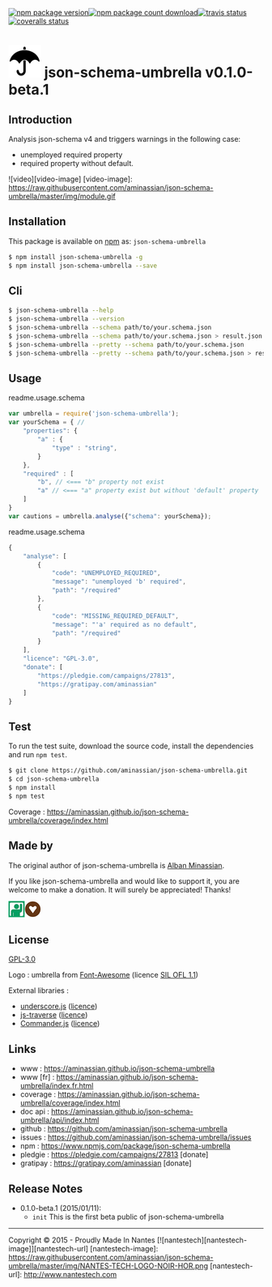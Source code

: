 [![npm package version][badge-image-npm-package-version]][badge-url-npm-package-version][![npm package count download][badge-image-npm-package-count-download]][badge-url-npm-package-count-download][![travis status][badge-image-travis-build]][badge-url-travis-build][![coveralls status][badge-image-coveralls]][badge-url-coveralls]

![json-schema-umbrella][icon-image64x64] json-schema-umbrella v0.1.0-beta.1
=================================================

Introduction
------------------------------------------

Analysis json-schema v4 and triggers warnings in the following case:

- unemployed required property
- required property without default.

![video][video-image]
[video-image]: https://raw.githubusercontent.com/aminassian/json-schema-umbrella/master/img/module.gif

Installation
------------------------------------------

This package is available on [npm](https://www.npmjs.com/package/json-schema-umbrella) as: ``json-schema-umbrella``

```bash
$ npm install json-schema-umbrella -g
$ npm install json-schema-umbrella --save
```

Cli
------------------------------------------

```bash
$ json-schema-umbrella --help
$ json-schema-umbrella --version
$ json-schema-umbrella --schema path/to/your.schema.json
$ json-schema-umbrella --schema path/to/your.schema.json > result.json
$ json-schema-umbrella --pretty --schema path/to/your.schema.json
$ json-schema-umbrella --pretty --schema path/to/your.schema.json > result.json
```

Usage
------------------------------------------

readme.usage.schema

```js
var umbrella = require('json-schema-umbrella');
var yourSchema = { //
    "properties": {
        "a" : {
            "type" : "string",
        }
    },
    "required" : [
        "b", // <=== "b" property not exist
        "a" // <=== "a" property exist but without 'default' property
    ]
}
var cautions = umbrella.analyse({"schema": yourSchema});
```

readme.usage.schema

```js
{
    "analyse": [
        {
            "code": "UNEMPLOYED_REQUIRED",
            "message": "unemployed 'b' required",
            "path": "/required"
        },
        {
            "code": "MISSING_REQUIRED_DEFAULT",
            "message": "'a' required as no default",
            "path": "/required"
        }
    ],
    "licence": "GPL-3.0",
    "donate": [
        "https://pledgie.com/campaigns/27813",
        "https://gratipay.com/aminassian"
    ]
}
```


Test
------------------------------------------

To run the test suite, download the source code, install the dependencies and run `npm test`.

```bash
$ git clone https://github.com/aminassian/json-schema-umbrella.git
$ cd json-schema-umbrella
$ npm install
$ npm test
```



Coverage : https://aminassian.github.io/json-schema-umbrella/coverage/index.html

Made by
------------------------------------------

The original author of json-schema-umbrella is  [Alban Minassian](https://github.com/aminassian).

If you like json-schema-umbrella and would like to support it, you are welcome to make a donation. It will surely be appreciated! Thanks!

[![donate with your pledgie account][donate-image-pledgie]][donate-url-pledgie][![donate with your gratipay account][donate-image-gratipay]][donate-url-gratipay]

License
------------------------------------------

[GPL-3.0](https://github.com/aminassian/json-schema-umbrella/blob/master/LICENSE)

Logo : umbrella from [Font-Awesome](http://fortawesome.github.io/Font-Awesome/) (licence [SIL OFL 1.1](http://scripts.sil.org/OFL))

External libraries :

- [underscore.js](http://underscorejs.org/) ([licence](https://github.com/jashkenas/underscore/blob/master/LICENSE))
- [js-traverse](https://github.com/substack/js-traverse) ([licence](https://github.com/substack/js-traverse/blob/master/LICENSE))
- [Commander.js](https://github.com/tj/commander.js) ([licence](https://github.com/tj/commander.js))


Links
------------------------------------------

- www : https://aminassian.github.io/json-schema-umbrella
- www [fr] : https://aminassian.github.io/json-schema-umbrella/index.fr.html
- coverage : https://aminassian.github.io/json-schema-umbrella/coverage/index.html
- doc api : https://aminassian.github.io/json-schema-umbrella/api/index.html
- github : https://github.com/aminassian/json-schema-umbrella
- issues : https://github.com/aminassian/json-schema-umbrella/issues
- npm : https://www.npmjs.com/package/json-schema-umbrella
- pledgie : https://pledgie.com/campaigns/27813 [donate]
- gratipay : https://gratipay.com/aminassian [donate]

Release Notes
------------------------------------------

- 0.1.0-beta.1 (2015/01/11):
    - ``init`` This is the first beta public of json-schema-umbrella

------------------------------------------

Copyright © 2015 - Proudly Made In Nantes [![nantestech][nantestech-image]][nantestech-url]
[nantestech-image]: https://raw.githubusercontent.com/aminassian/json-schema-umbrella/master/img/NANTES-TECH-LOGO-NOIR-HOR.png
[nantestech-url]: http://www.nantestech.com


[icon-image32x32]: https://raw.githubusercontent.com/aminassian/json-schema-umbrella/master/img/umbrella_000000_32.png
[icon-image64x64]: https://raw.githubusercontent.com/aminassian/json-schema-umbrella/master/img/umbrella_000000_64.png
[donate-image-pledgie]: https://raw.githubusercontent.com/aminassian/json-schema-umbrella/master/img/pledgie32x32.png
[donate-url-pledgie]: https://pledgie.com/campaigns/27813
[donate-image-gratipay]: https://raw.githubusercontent.com/aminassian/json-schema-umbrella/master/img/gratipay32x32.png
[donate-url-gratipay]: https://gratipay.com/aminassian
[badge-image-npm-package-version]: https://img.shields.io/npm/v/json-schema-umbrella.svg?style=flat
[badge-url-npm-package-version]: https://npmjs.org/package/json-schema-umbrella
[badge-image-npm-package-count-download]: https://img.shields.io/npm/dm/json-schema-umbrella.svg?style=flat
[badge-url-npm-package-count-download]: https://npmjs.org/package/json-schema-umbrella
[badge-image-travis-build]: https://img.shields.io/travis/aminassian/json-schema-umbrella.svg?style=flat
[badge-url-travis-build]: https://travis-ci.org/aminassian/json-schema-umbrella
[badge-image-coveralls]: https://img.shields.io/coveralls/aminassian/json-schema-umbrella.svg?style=flat
[badge-url-coveralls]: https://coveralls.io/r/aminassian/json-schema-umbrella?branch=master